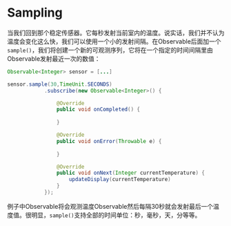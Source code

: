 # Sampling

当我们回到那个稳定传感器。它每秒发射当前室内的温度。说实话，我们并不认为温度会变化这么快，我们可以使用一个小的发射间隔。在Observable后面加一个`sample()`，我们将创建一个新的可观测序列，它将在一个指定的时间间隔里由Observable发射最近一次的数值：

```java
Observable<Integer> sensor = [...]

sensor.sample(30,TimeUnit.SECONDS)
            .subscribe(new Observable<Integer>() {

                @Override
                public void onCompleted() {
                   
                }

                @Override
                public void onError(Throwable e) {
                    
                }

                @Override
                public void onNext(Integer currentTemperature) {
                    updateDisplay(currentTemperature)
                }
            });
```
例子中Observable将会观测温度Observable然后每隔30秒就会发射最后一个温度值。很明显，`sample()`支持全部的时间单位：秒，毫秒，天，分等等。




















